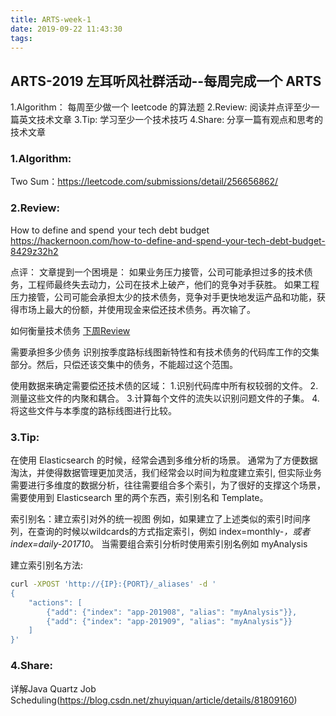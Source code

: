 ```yaml
---
title: ARTS-week-1
date: 2019-09-22 11:43:30
tags:
---
```


## ARTS-2019 左耳听风社群活动--每周完成一个 ARTS
1.Algorithm： 每周至少做一个 leetcode 的算法题
2.Review: 阅读并点评至少一篇英文技术文章
3.Tip: 学习至少一个技术技巧
4.Share: 分享一篇有观点和思考的技术文章

### 1.Algorithm:

Two Sum：https://leetcode.com/submissions/detail/256656862/

### 2.Review:

How to define and spend  your tech debt budget
https://hackernoon.com/how-to-define-and-spend-your-tech-debt-budget-8429z32h2

点评：
文章提到一个困境是：
如果业务压力接管，公司可能承担过多的技术债务，工程师最终失去动力，公司在技术上破产，他们的竞争对手获胜。
如果工程压力接管，公司可能会承担太少的技术债务，竞争对手更快地发运产品和功能，获得市场上最大的份额，并使用现金来偿还技术债务。再次输了。

如何衡量技术债务 [下周Review](https://www.notion.so/stepsize/3-Metrics-to-Understand-Tackle-Technical-Debt-4e7442a592cf40759bdd7e3733b7f815)

需要承担多少债务
识别按季度路标线图新特性和有技术债务的代码库工作的交集部分。然后，只偿还该交集中的债务，不能超过这个范围。

使用数据来确定需要偿还技术债的区域：
1.识别代码库中所有权较弱的文件。
2.测量这些文件的内聚和耦合。
3.计算每个文件的流失以识别问题文件的子集。
4.将这些文件与本季度的路标线图进行比较。

### 3.Tip:

在使用 Elasticsearch 的时候，经常会遇到多维分析的场景。
通常为了方便数据淘汰，并使得数据管理更加灵活，我们经常会以时间为粒度建立索引,
但实际业务需要进行多维度的数据分析，往往需要组合多个索引，为了很好的支撑这个场景，
需要使用到 Elasticsearch 里的两个东西，索引别名和 Template。

索引别名：建立索引对外的统一视图
例如，如果建立了上述类似的索引时间序列，在查询的时候以wildcards的方式指定索引，例如 index=monthly-*，或者 index=daily-201710*。
当需要组合索引分析时使用索引别名例如 myAnalysis

建立索引别名方法:
``` bash
curl -XPOST 'http://{IP}:{PORT}/_aliases' -d '
{
    "actions": [
        {"add": {"index": "app-201908", "alias": "myAnalysis"}},
        {"add": {"index": "app-201909", "alias": "myAnalysis"}} 
    ]
}'
```

### 4.Share:

详解Java Quartz Job Scheduling(https://blog.csdn.net/zhuyiquan/article/details/81809160)
